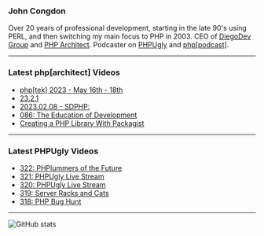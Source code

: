 ### John Congdon

Over 20 years of professional development, starting in the late 90's using PERL, and then switching my main focus to PHP in 2003.
CEO of [DiegoDev Group][ws_diegodev] and [PHP Architect][ws_phparch].
Podcaster on [PHPUgly][ws_phpugly] and [php[podcast]][ws_phparch].

---

### Latest php[architect] Videos
<!-- PHPARCHITECT:START -->
- [php[tek] 2023  - May 16th - 18th](https://www.youtube.com/watch?v=BY-eK3Szfus)
- [23.2.1](https://www.youtube.com/watch?v=nJxZ2xO5y2U)
- [2023.02.08 - SDPHP:](https://www.youtube.com/watch?v=uHNnFyDZ-q0)
- [086: The Education of Development](https://www.youtube.com/watch?v=dHt9Mm6CtRw)
- [Creating a PHP Library With Packagist](https://www.youtube.com/watch?v=eVHP4iSCqh8)
<!-- PHPARCHITECT:END -->

---

### Latest PHPUgly Videos
<!-- PHPUGLY:START -->
- [322: PHPlummers of the Future](https://www.youtube.com/watch?v=-MbY4AFd-u0)
- [321: PHPUgly Live Stream](https://www.youtube.com/watch?v=F2sNRIXskpM)
- [320: PHPUgly Live Stream](https://www.youtube.com/watch?v=6_2n0miZD9o)
- [319: Server Racks and Cats](https://www.youtube.com/watch?v=hi0DlMJy0oQ)
- [318: PHP Bug Hunt](https://www.youtube.com/watch?v=v8XyaRrJ6MQ)
<!-- PHPUGLY:END -->

---

![GitHub stats](https://github-readme-stats.vercel.app/api?username=johncongdon&show_icons=true&hide_border=true&hide=stars&count_private=true)  


[ws_diegodev]: https://www.diegodev.com
[ws_phparch]: https://www.phparch.com
[ws_phpugly]: https://www.phpugly.com
